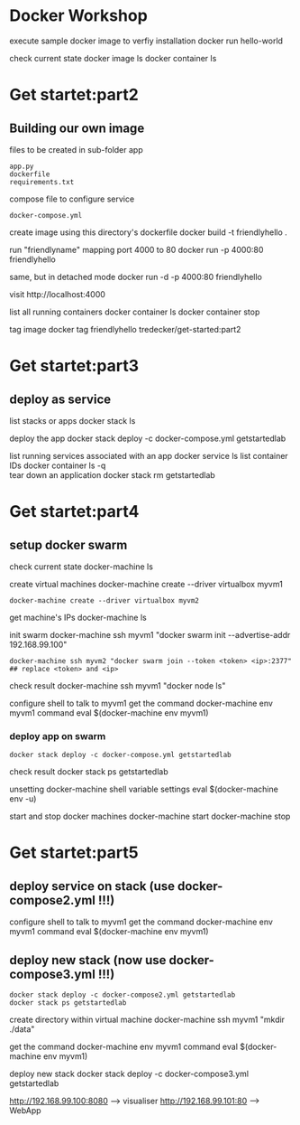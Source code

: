 # Docker Workshop


execute sample docker image to verfiy installation
	docker run hello-world

check current state
	docker image ls
	docker container ls

# Get startet:part2 
## Building our own image

files to be created in sub-folder app

	app.py
	dockerfile
	requirements.txt

compose file to configure service
	
	docker-compose.yml

create image using this directory's dockerfile
	docker build -t friendlyhello .

run "friendlyname" mapping port 4000 to 80
	docker run -p 4000:80 friendlyhello

same, but in detached mode
	docker run -d -p 4000:80 friendlyhello         

visit http://localhost:4000

list all running containers
	docker container ls
	docker container stop <name>

tag image
	docker tag friendlyhello tredecker/get-started:part2  


# Get startet:part3
## deploy as service

list stacks or apps
	docker stack ls                                            

deploy the app
	docker stack deploy -c docker-compose.yml getstartedlab

list running services associated with an app
	docker service ls 
list container IDs
	docker container ls -q                                      
tear down an application
	docker stack rm getstartedlab                             

# Get startet:part4
## setup docker swarm

check current state
	docker-machine ls

create virtual machines
	docker-machine create --driver virtualbox myvm1

	docker-machine create --driver virtualbox myvm2

get machine's IPs
	docker-machine ls

init swarm
	docker-machine ssh myvm1 "docker swarm init --advertise-addr 192.168.99.100"

	docker-machine ssh myvm2 "docker swarm join --token <token> <ip>:2377" ## replace <token> and <ip>

check result
	docker-machine ssh myvm1 "docker node ls"

configure shell to talk to myvm1
get the command
	docker-machine env myvm1
command
	eval $(docker-machine env myvm1)

### deploy app on swarm
	docker stack deploy -c docker-compose.yml getstartedlab

check result
	docker stack ps getstartedlab

unsetting docker-machine shell variable settings
	eval $(docker-machine env -u)

start and stop docker machines
	docker-machine start <machine-name>
	docker-machine stop <machine-name>

# Get startet:part5
## deploy service on stack (use docker-compose2.yml !!!)

configure shell to talk to myvm1
get the command
	docker-machine env myvm1
command
	eval $(docker-machine env myvm1)

## deploy new stack (now use docker-compose3.yml !!!)
	docker stack deploy -c docker-compose2.yml getstartedlab
	docker stack ps getstartedlab

create directory within virtual machine
	docker-machine ssh myvm1 "mkdir ./data"

get the command
	docker-machine env myvm1
command
	eval $(docker-machine env myvm1)

deploy new stack
	docker stack deploy -c docker-compose3.yml getstartedlab

http://192.168.99.100:8080 --> visualiser
http://192.168.99.101:80   --> WebApp
